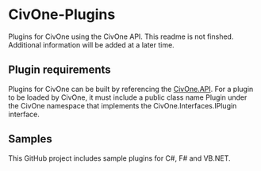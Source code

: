 # CivOne-Plugins
Plugins for CivOne using the CivOne API.
This readme is not finshed. Additional information will be added at a later time.

## Plugin requirements
Plugins for CivOne can be built by referencing the [CivOne.API](https://www.nuget.org/packages/CivOne.API/0.1.0.1129).
For a plugin to be loaded by CivOne, it must include a public class name Plugin under the CivOne namespace that implements the CivOne.Interfaces.IPlugin interface.

## Samples
This GitHub project includes sample plugins for C#, F# and VB.NET.